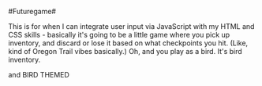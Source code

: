 #Futuregame#

This is for when I can integrate user input via JavaScript with my HTML and CSS skills - basically it's going to be a little game where you pick up inventory, and discard or lose it based on what checkpoints you hit. (Like, kind of Oregon Trail vibes basically.) Oh, and you play as a bird. It's bird inventory. 

and BIRD THEMED

